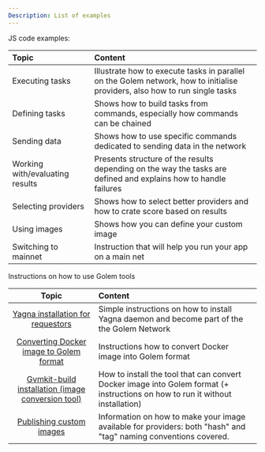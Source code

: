 ```yaml
---
Description: List of examples
---
```


JS code examples:

| Topic     |    Content    |
|:----------|:----------------------------------------------|
|Executing tasks | Illustrate how to execute tasks in parallel on the Golem network, how to initialise providers, also how to run single tasks              |
|Defining tasks  | Shows how to build tasks from commands, especially how commands can be chained |
|Sending data    | Shows how to use specific commands dedicated to sending data in the network|
|Working with/evaluating results |Presents structure of the results depending on the way the tasks are defined and explains how to handle failures|
|Selecting providers             | Shows how to select better providers and how to crate score based on results|
|Using images                    | Shows how you can define your custom image |
|Switching to mainnet            | Instruction that will help you run your app on a main net |


Instructions on how to use Golem tools

| Topic     |    Content    |
|:----------:|:---------------------------------------------|
|[Yagna installation for requestors](./tools/install_yagna.md) | Simple instructions on how to install Yagna daemon and become part of the the Golem Network |
|[Converting Docker image to Golem format](./tools/converting-an-image.md) | Instructions how to convert Docker image into Golem format   |
|[Gvmkit-build installation (image conversion tool)](./tools/installing-gvmkit-build.md) | How to install the tool that can convert Docker image into Golem format (+ instructions on how to run it without installation) |
|[Publishing custom images](./tools/publishing.md)| Information on how to make your image available for providers: both "hash" and "tag" naming conventions covered.   |






